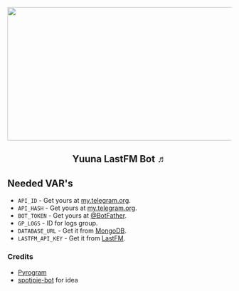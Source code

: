 <p align="center">
  <img src="https://pa1.narvii.com/6729/d50c18f18c88d762da544d255f715b01eed9f9e3_hq.gif" width="540" height="300"/>
</p>
<h2 align="center">
  <b>Yuuna LastFM Bot ♬</b>
</h2>

## Needed VAR's

- `API_ID` - Get yours at [my.telegram.org](https://my.telegram.org/).
- `API_HASH` - Get yours at [my.telegram.org](https://my.telegram.org/).
- `BOT_TOKEN` - Get yours at [@BotFather](https://t.me/BotFather).
- `GP_LOGS` - ID for logs group.
- `DATABASE_URL` - Get it from [MongoDB](https://mongodb.com/atlas).
- `LASTFM_API_KEY` - Get it from [LastFM](https://www.last.fm/join).

### Credits

* [Pyrogram](https://github.com/pyrogram/pyrogram)
* [spotipie-bot](https://github.com/k-neel/spotipie-bot) for idea